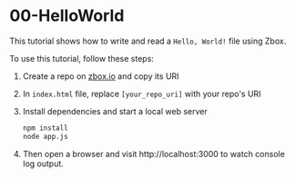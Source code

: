 # 00-HelloWorld

This tutorial shows how to write and read a `Hello, World!` file using Zbox.

To use this tutorial, follow these steps:

1. Create a repo on [zbox.io] and copy its URI

2. In `index.html` file, replace `[your_repo_uri]` with your repo's URI

2. Install dependencies and start a local web server

   ```sh
   npm install
   node app.js
   ```

3. Then open a browser and visit http://localhost:3000 to watch console log
output.

[zbox.io]: https://zbox.io
